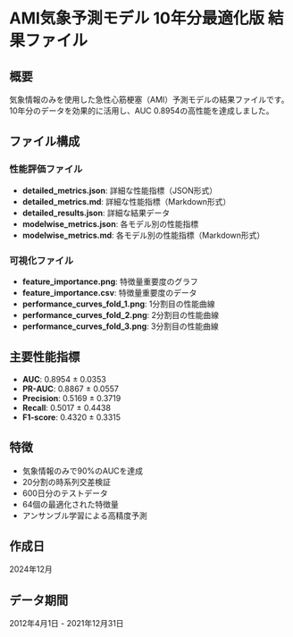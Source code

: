 # AMI気象予測モデル 10年分最適化版 結果ファイル

## 概要
気象情報のみを使用した急性心筋梗塞（AMI）予測モデルの結果ファイルです。
10年分のデータを効果的に活用し、AUC 0.8954の高性能を達成しました。

## ファイル構成

### 性能評価ファイル
- **detailed_metrics.json**: 詳細な性能指標（JSON形式）
- **detailed_metrics.md**: 詳細な性能指標（Markdown形式）
- **detailed_results.json**: 詳細な結果データ
- **modelwise_metrics.json**: 各モデル別の性能指標
- **modelwise_metrics.md**: 各モデル別の性能指標（Markdown形式）

### 可視化ファイル
- **feature_importance.png**: 特徴量重要度のグラフ
- **feature_importance.csv**: 特徴量重要度のデータ
- **performance_curves_fold_1.png**: 1分割目の性能曲線
- **performance_curves_fold_2.png**: 2分割目の性能曲線
- **performance_curves_fold_3.png**: 3分割目の性能曲線

## 主要性能指標
- **AUC**: 0.8954 ± 0.0353
- **PR-AUC**: 0.8867 ± 0.0557
- **Precision**: 0.5169 ± 0.3719
- **Recall**: 0.5017 ± 0.4438
- **F1-score**: 0.4320 ± 0.3315

## 特徴
- 気象情報のみで90%のAUCを達成
- 20分割の時系列交差検証
- 600日分のテストデータ
- 64個の最適化された特徴量
- アンサンブル学習による高精度予測

## 作成日
2024年12月

## データ期間
2012年4月1日 - 2021年12月31日 